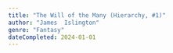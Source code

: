 ```yaml
---
title: "The Will of the Many (Hierarchy, #1)"
author: "James  Islington"
genre: "Fantasy"
dateCompleted: 2024-01-01
---
```



